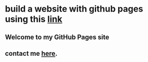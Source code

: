 # build a website with github pages using this [link](https://docs.github.com/en/pages/quickstart#creating-your-website)

## Welcome to my GitHub Pages site

## contact me [here](https://jcksnvllxr80.github.io/contact).